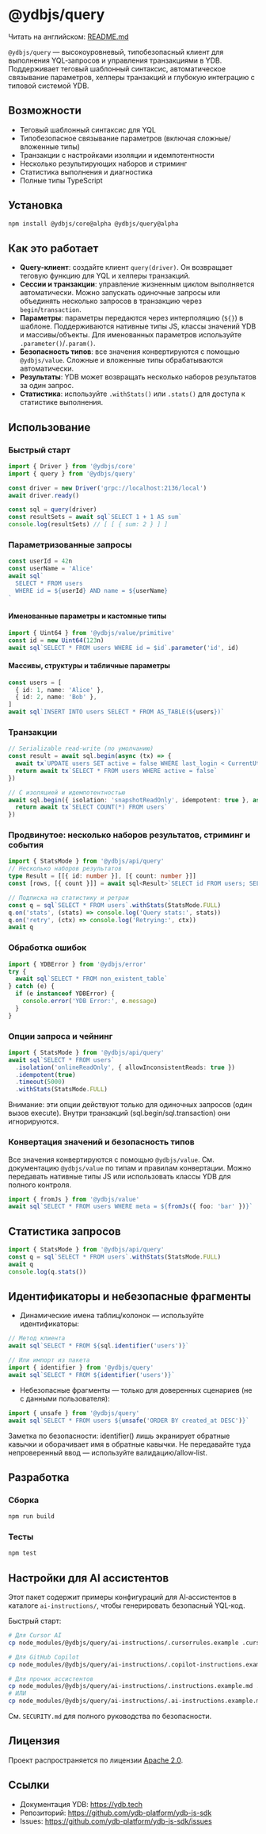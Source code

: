 # @ydbjs/query

Читать на английском: [README.md](README.md)

`@ydbjs/query` — высокоуровневый, типобезопасный клиент для выполнения YQL‑запросов и управления транзакциями в YDB. Поддерживает теговый шаблонный синтаксис, автоматическое связывание параметров, хелперы транзакций и глубокую интеграцию с типовой системой YDB.

## Возможности

- Теговый шаблонный синтаксис для YQL
- Типобезопасное связывание параметров (включая сложные/вложенные типы)
- Транзакции с настройками изоляции и идемпотентности
- Несколько результирующих наборов и стриминг
- Статистика выполнения и диагностика
- Полные типы TypeScript

## Установка

```sh
npm install @ydbjs/core@alpha @ydbjs/query@alpha
```

## Как это работает

- **Query‑клиент**: создайте клиент `query(driver)`. Он возвращает теговую функцию для YQL и хелперы транзакций.
- **Сессии и транзакции**: управление жизненным циклом выполняется автоматически. Можно запускать одиночные запросы или объединять несколько запросов в транзакцию через `begin`/`transaction`.
- **Параметры**: параметры передаются через интерполяцию (`${}`) в шаблоне. Поддерживаются нативные типы JS, классы значений YDB и массивы/объекты. Для именованных параметров используйте `.parameter()`/`.param()`.
- **Безопасность типов**: все значения конвертируются с помощью `@ydbjs/value`. Сложные и вложенные типы обрабатываются автоматически.
- **Результаты**: YDB может возвращать несколько наборов результатов за один запрос.
- **Статистика**: используйте `.withStats()` или `.stats()` для доступа к статистике выполнения.

## Использование

### Быстрый старт

```ts
import { Driver } from '@ydbjs/core'
import { query } from '@ydbjs/query'

const driver = new Driver('grpc://localhost:2136/local')
await driver.ready()

const sql = query(driver)
const resultSets = await sql`SELECT 1 + 1 AS sum`
console.log(resultSets) // [ [ { sum: 2 } ] ]
```

### Параметризованные запросы

```ts
const userId = 42n
const userName = 'Alice'
await sql`
  SELECT * FROM users
  WHERE id = ${userId} AND name = ${userName}
`
```

#### Именованные параметры и кастомные типы

```ts
import { Uint64 } from '@ydbjs/value/primitive'
const id = new Uint64(123n)
await sql`SELECT * FROM users WHERE id = $id`.parameter('id', id)
```

#### Массивы, структуры и табличные параметры

```ts
const users = [
  { id: 1, name: 'Alice' },
  { id: 2, name: 'Bob' },
]
await sql`INSERT INTO users SELECT * FROM AS_TABLE(${users})`
```

### Транзакции

```ts
// Serializable read-write (по умолчанию)
const result = await sql.begin(async (tx) => {
  await tx`UPDATE users SET active = false WHERE last_login < CurrentUtcTimestamp() - Interval('P1Y')`
  return await tx`SELECT * FROM users WHERE active = false`
})

// С изоляцией и идемпотентностью
await sql.begin({ isolation: 'snapshotReadOnly', idempotent: true }, async (tx) => {
  return await tx`SELECT COUNT(*) FROM users`
})
```

### Продвинутое: несколько наборов результатов, стриминг и события

```ts
import { StatsMode } from '@ydbjs/api/query'
// Несколько наборов результатов
type Result = [[{ id: number }], [{ count: number }]]
const [rows, [{ count }]] = await sql<Result>`SELECT id FROM users; SELECT COUNT(*) as count FROM users;`

// Подписка на статистику и ретраи
const q = sql`SELECT * FROM users`.withStats(StatsMode.FULL)
q.on('stats', (stats) => console.log('Query stats:', stats))
q.on('retry', (ctx) => console.log('Retrying:', ctx))
await q
```

### Обработка ошибок

```ts
import { YDBError } from '@ydbjs/error'
try {
  await sql`SELECT * FROM non_existent_table`
} catch (e) {
  if (e instanceof YDBError) {
    console.error('YDB Error:', e.message)
  }
}
```

### Опции запроса и чейнинг

```ts
import { StatsMode } from '@ydbjs/api/query'
await sql`SELECT * FROM users`
  .isolation('onlineReadOnly', { allowInconsistentReads: true })
  .idempotent(true)
  .timeout(5000)
  .withStats(StatsMode.FULL)
```

Внимание: эти опции действуют только для одиночных запросов (один вызов execute). Внутри транзакций (sql.begin/sql.transaction) они игнорируются.

### Конвертация значений и безопасность типов

Все значения конвертируются с помощью `@ydbjs/value`. См. документацию `@ydbjs/value` по типам и правилам конвертации. Можно передавать нативные типы JS или использовать классы YDB для полного контроля.

```ts
import { fromJs } from '@ydbjs/value'
await sql`SELECT * FROM users WHERE meta = ${fromJs({ foo: 'bar' })}`
```

## Статистика запросов

```ts
import { StatsMode } from '@ydbjs/api/query'
const q = sql`SELECT * FROM users`.withStats(StatsMode.FULL)
await q
console.log(q.stats())
```

## Идентификаторы и небезопасные фрагменты

- Динамические имена таблиц/колонок — используйте идентификаторы:

```ts
// Метод клиента
await sql`SELECT * FROM ${sql.identifier('users')}`

// Или импорт из пакета
import { identifier } from '@ydbjs/query'
await sql`SELECT * FROM ${identifier('users')}`
```

- Небезопасные фрагменты — только для доверенных сценариев (не с данными пользователя):

```ts
import { unsafe } from '@ydbjs/query'
await sql`SELECT * FROM users ${unsafe('ORDER BY created_at DESC')}`
```

Заметка по безопасности: identifier() лишь экранирует обратные кавычки и оборачивает имя в обратные кавычки. Не передавайте туда непроверенный ввод — используйте валидацию/allow‑list.

## Разработка

### Сборка

```sh
npm run build
```

### Тесты

```sh
npm test
```

## Настройки для AI ассистентов

Этот пакет содержит примеры конфигураций для AI‑ассистентов в каталоге `ai-instructions/`, чтобы генерировать безопасный YQL‑код.

Быстрый старт:

```bash
# Для Cursor AI
cp node_modules/@ydbjs/query/ai-instructions/.cursorrules.example .cursorrules

# Для GitHub Copilot
cp node_modules/@ydbjs/query/ai-instructions/.copilot-instructions.example.md .copilot-instructions.md

# Для прочих ассистентов
cp node_modules/@ydbjs/query/ai-instructions/.instructions.example.md .instructions.md
# ИЛИ
cp node_modules/@ydbjs/query/ai-instructions/.ai-instructions.example.md .ai-instructions.md
```

См. `SECURITY.md` для полного руководства по безопасности.

## Лицензия

Проект распространяется по лицензии [Apache 2.0](../../LICENSE).

## Ссылки

- Документация YDB: https://ydb.tech
- Репозиторий: https://github.com/ydb-platform/ydb-js-sdk
- Issues: https://github.com/ydb-platform/ydb-js-sdk/issues
